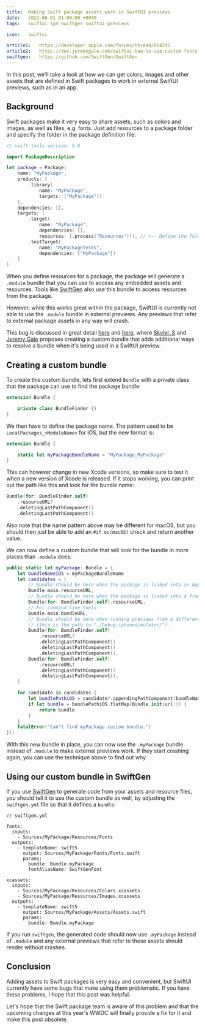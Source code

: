 ```yaml
---
title:  Making Swift package assets work in SwiftUI previews
date:   2022-06-01 01:00:00 +0000
tags:   swiftui spm swiftgen swiftui-previews

icon:   swiftui

article1:   https://developer.apple.com/forums/thread/664295
article2:   https://dev.jeremygale.com/swiftui-how-to-use-custom-fonts-and-images-in-a-swift-package-cl0k9bv52013h6bnvhw76alid
swiftgen:   https://github.com/SwiftGen/SwiftGen
---
```



In this post, we'll take a look at how we can get colors, images and other assets that are defined in Swift packages to work in external SwiftUI previews, such as in an app.


## Background

Swift packages make it very easy to share assets, such as colors and images, as well as files, e.g. fonts. Just add resources to a package folder and specify the folder in the package definition file:

```swift
// swift-tools-version: 5.6

import PackageDescription

let package = Package(
    name: "MyPackage",
    products: [
        .library(
            name: "MyPackage",
            targets: ["MyPackage"])
    ],
    dependencies: [],
    targets: [
        .target(
            name: "MyPackage",
            dependencies: [],
            resources: [.process("Resources")]), // <-- Define the folder here
        .testTarget(
            name: "MyPackageTests",
            dependencies: ["MyPackage"])
    ]
)
```

When you define resources for a package, the package will generate a `.module` bundle that you can use to access any embedded assets and resources. Tools like [SwiftGen]({{page.swiftgen}}) also use this bundle to access resources from the package.

However, while this works great within the package, SwiftUI is currently not able to use the `.module` bundle in external previews. Any previews that refer to external package assets in any way will crash.

This bug is discussed in great detail [here]({{page.article1}}) and [here]({{page.article2}}), where [Skyler_S](https://developer.apple.com/forums/profile/Skyler_S) and [Jeremy Gale](https://hashnode.com/@jgale) proposes creating a custom bundle that adds additional ways to resolve a bundle when it's being used in a SwiftUI preview.


## Creating a custom bundle

To create this custom bundle, lets first extend `Bundle` with a private class that the package can use to find the package bundle:

```swift 
extension Bundle {

    private class BundleFinder {}
}
```

We then have to define the package name. The pattern used to be `LocalPackages_<ModuleName>` for iOS, but the new format is:

```swift 
extension Bundle {

    static let myPackageBundleName = "MyPackage_MyPackage"
}
```

This can however change in new Xcode versions, so make sure to test it when a new version of Xcode is released. If it stops working, you can print out the path like this and look for the bundle name:

```swift
Bundle(for: BundleFinder.self)
    .resourceURL?
    .deletingLastPathComponent()
    .deletingLastPathComponent()
```

Also note that the name pattern above may be different for macOS, but you should then just be able to add an `#if os(macOS)` check and return another value.

We can now define a custom bundle that will look for the bundle in more places than `.module` does:

```swift
public static let myPackage: Bundle = {
    let bundleNameIOS = myPackageBundleName
    let candidates = [
        // Bundle should be here when the package is linked into an App.
        Bundle.main.resourceURL,
        // Bundle should be here when the package is linked into a framework.
        Bundle(for: BundleFinder.self).resourceURL,
        // For command-line tools.
        Bundle.main.bundleURL,
        // Bundle should be here when running previews from a different package
        // (this is the path to "…/Debug-iphonesimulator/").
        Bundle(for: BundleFinder.self)
            .resourceURL?
            .deletingLastPathComponent()
            .deletingLastPathComponent()
            .deletingLastPathComponent(),
        Bundle(for: BundleFinder.self)
            .resourceURL?
            .deletingLastPathComponent()
            .deletingLastPathComponent(),
    ]

    for candidate in candidates {
        let bundlePathiOS = candidate?.appendingPathComponent(bundleNameIOS + ".bundle")
        if let bundle = bundlePathiOS.flatMap(Bundle.init(url:)) {
            return bundle
        }
    }
    fatalError("Can't find myPackage custom bundle.")
}()
```

With this new bundle in place, you can now use the `.myPackage` bundle instead of `.module` to make external previews work. If they start crashing again, you can use the technique above to find out why.


## Using our custom bundle in SwiftGen

If you use [SwiftGen]({{page.swiftgen}}) to generate code from your assets and resource files, you should tell it to use the custom bundle as well, by adjusting the `swiftgen.yml` file so that it defines a `bundle`:

```
// swiftgen.yml

fonts:
  inputs:
    - Sources/MyPackage/Resources/Fonts
  outputs:
    - templateName: swift5
      output: Sources/MyPackage/Fonts/Fonts.swift
      params:
        bundle: Bundle.myPackage
        fontAliasName: SwiftGenFont

xcassets:
  inputs:
    - Sources/MyPackage/Resources/Colors.xcassets
    - Sources/MyPackage/Resources/Images.xcassets
  outputs:
    - templateName: swift5
      output: Sources/MyPackage/Assets/Assets.swift
      params:
        bundle: Bundle.myPackage
```

If you run `swiftgen`, the generated code should now use `.myPackage` instead of `.module` and any external previews that refer to these assets should render without crashes.


## Conclusion

Adding assets to Swift packages is very easy and convenient, but SwiftUI currently have some bugs that make using them problematic. If you have these problems, I hope that this post was helpful. 

Let's hope that the Swift package team is aware of this problem and that the upcoming changes at this year's WWDC will finally provide a fix for it and make this post obsolete.